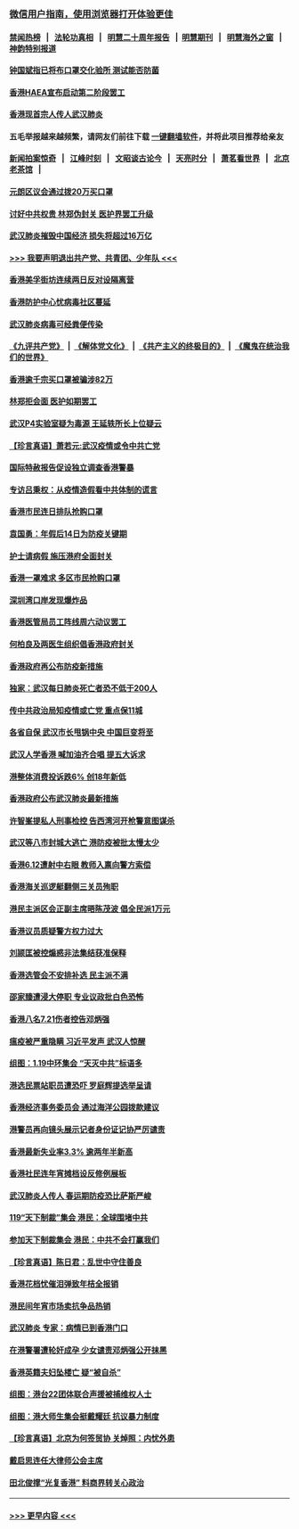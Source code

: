 ### [微信用户指南，使用浏览器打开体验更佳](https://github.com/gfw-breaker/banned-news1/blob/master/indexes/wechat-guide.md?t=0)
#### [禁闻热榜](热点新闻.md?t=0)  &nbsp;&nbsp;|&nbsp;&nbsp; [法轮功真相](https://github.com/gfw-breaker/truth/blob/master/README.md?t=0) &nbsp;&nbsp;|&nbsp;&nbsp; [明慧二十周年报告](https://github.com/gfw-breaker/mh-reports/blob/master/README.md?t=0) &nbsp;&nbsp;|&nbsp;&nbsp;[明慧期刊](https://github.com/gfw-breaker/mh-qikan) &nbsp;&nbsp;|&nbsp;&nbsp; [明慧海外之窗](https://github.com/gfw-breaker/mh-news/blob/master/README.md?t=0) &nbsp;&nbsp;|&nbsp;&nbsp; [神韵特别报道](https://github.com/gfw-breaker/mh-news/blob/master/shenyun.md?t=0)
#### [钟国斌指已将布口罩交化验所 测试能否防菌](../pages/nsc415/n11842783.md?t=02050455) 
#### [香港HAEA宣布启动第二阶段罢工](../pages/nsc415/n11842723.md?t=02050455) 
#### [香港现首宗人传人武汉肺炎](../pages/nsc415/n11842766.md?t=02050455) 
#### 五毛举报越来越频繁，请网友们前往下载 [一键翻墙软件](https://github.com/gfw-breaker/ssr-accounts)，并将此项目推荐给亲友
#### [新闻拍案惊奇](https://github.com/gfw-breaker/banned-news1/blob/master/pages/link4.md) &nbsp;&nbsp;|&nbsp;&nbsp; [江峰时刻](https://github.com/gfw-breaker/banned-news1/blob/master/pages/link4.md) &nbsp;&nbsp;|&nbsp;&nbsp; [文昭谈古论今](https://github.com/gfw-breaker/banned-news1/blob/master/pages/link4.md) &nbsp;&nbsp;|&nbsp;&nbsp; [天亮时分](https://github.com/gfw-breaker/banned-news1/blob/master/pages/link4.md) &nbsp;&nbsp;|&nbsp;&nbsp; [萧茗看世界](https://github.com/gfw-breaker/banned-news1/blob/master/pages/link4.md) &nbsp;&nbsp;|&nbsp;&nbsp; [北京老茶馆](https://github.com/gfw-breaker/banned-news1/blob/master/pages/link4.md) &nbsp;&nbsp;|&nbsp;&nbsp; 
#### [元朗区议会通过拨20万买口罩](../pages/nsc415/n11842754.md?t=02050455) 
#### [讨好中共权贵 林郑伪封关 医护界罢工升级](../pages/nsc415/n11842359.md?t=02050455) 
#### [武汉肺炎摧毁中国经济 损失将超过16万亿](../pages/nsc415/n11839723.md?t=02050455) 
#### [>>> 我要声明退出共产党、共青团、少年队 <<<](https://github.com/begood0513/goodnews/blob/master/quit/letter.md) 
#### [香港美孚街坊连续两日反对设隔离营](../pages/nsc415/n11839962.md?t=02050455) 
#### [香港防护中心忧病毒社区蔓延](../pages/nsc415/n11839933.md?t=02050455) 
#### [武汉肺炎病毒可经粪便传染](../pages/nsc415/n11839939.md?t=02050455) 
#### [《九评共产党》](https://github.com/begood0513/9ping.md/blob/master/README.md) &nbsp;|&nbsp; [《解体党文化》](../../../../jtdwh.md/blob/master/README.md)  &nbsp;|&nbsp; [《共产主义的终极目的》](../../../../gczydzjmd.md/blob/master/README.md) &nbsp;|&nbsp; [《魔鬼在统治我们的世界》](../../../../mgztzwmdsj.md/blob/master/README.md) 
#### [香港逾千宗买口罩被骗涉82万](../pages/nsc415/n11839914.md?t=02050455) 
#### [林郑拒会面 医护如期罢工](../pages/nsc415/n11839892.md?t=02050455) 
#### [武汉P4实验室疑为毒源 王延轶所长上位疑云](../pages/nsc415/n11835543.md?t=02050455) 
#### [【珍言真语】萧若元:武汉疫情或令中共亡党](../pages/nsc415/n11829394.md?t=02050455) 
#### [国际特赦报告促设独立调查香港警暴](../pages/nsc415/n11833845.md?t=02050455) 
#### [专访吕秉权：从疫情造假看中共体制的谎言](../pages/nsc415/n11833813.md?t=02050455) 
#### [香港市民连日排队抢购口罩](../pages/nsc415/n11833794.md?t=02050455) 
#### [袁国勇：年假后14日为防疫关键期](../pages/nsc415/n11831088.md?t=02050455) 
#### [护士请病假 施压港府全面封关](../pages/nsc415/n11831030.md?t=02050455) 
#### [香港一罩难求 多区市民抢购口罩](../pages/nsc415/n11831002.md?t=02050455) 
#### [深圳湾口岸发现爆炸品](../pages/nsc415/n11828802.md?t=02050455) 
#### [香港医管局员工阵线周六动议罢工](../pages/nsc415/n11828762.md?t=02050455) 
#### [何柏良及两医生组织倡香港政府封关](../pages/nsc415/n11828749.md?t=02050455) 
#### [香港政府再公布防疫新措施](../pages/nsc415/n11828716.md?t=02050455) 
#### [独家：武汉每日肺炎死亡者恐不低于200人](../pages/nsc415/n11828240.md?t=02050455) 
#### [传中共政治局知疫情或亡党 重点保11城](../pages/nsc415/n11828145.md?t=02050455) 
#### [各省自保 武汉市长甩锅中央 中国巨变将至](../pages/nsc415/n11828021.md?t=02050455) 
#### [武汉人学香港 喊加油齐合唱 提五大诉求](../pages/nsc415/n11827046.md?t=02050455) 
#### [港整体消费投诉跌6% 创18年新低](../pages/nsc415/n11817280.md?t=02050455) 
#### [香港政府公布武汉肺炎最新措施](../pages/nsc415/n11817152.md?t=02050455) 
#### [许智峯提私人刑事检控 告西湾河开枪警意图谋杀](../pages/nsc415/n11817132.md?t=02050455) 
#### [武汉等八市封城大逃亡 港防疫被批太慢太少](../pages/nsc415/n11817058.md?t=02050455) 
#### [香港6.12遭射中右眼 教师入禀向警方索偿](../pages/nsc415/n11814678.md?t=02050455) 
#### [香港海关巡逻艇翻侧三关员殉职](../pages/nsc415/n11814604.md?t=02050455) 
#### [港民主派区会正副主席晤陈茂波 倡全民派1万元](../pages/nsc415/n11814582.md?t=02050455) 
#### [香港议员质疑警方权力过大](../pages/nsc415/n11814560.md?t=02050455) 
#### [刘颕匡被控煽惑非法集结获准保释](../pages/nsc415/n11811727.md?t=02050455) 
#### [香港选管会不安排补选 民主派不满](../pages/nsc415/n11811691.md?t=02050455) 
#### [邵家臻遭浸大停职 专业议政批白色恐怖](../pages/nsc415/n11811670.md?t=02050455) 
#### [香港八名7.21伤者控告邓炳强](../pages/nsc415/n11811623.md?t=02050455) 
#### [瘟疫被严重隐瞒 习近平发声 武汉人惊醒](../pages/nsc415/n11811186.md?t=02050455) 
#### [组图：1.19中环集会 “天灭中共”标语多](../pages/nsc415/n11809514.md?t=02050455) 
#### [港选民票站职员遭恐吓 罗庭辉提选举呈请](../pages/nsc415/n11808914.md?t=02050455) 
#### [香港经济事务委员会 通过海洋公园拨款建议](../pages/nsc415/n11808906.md?t=02050455) 
#### [港警员再向镜头展示记者身份证记协严厉谴责](../pages/nsc415/n11808888.md?t=02050455) 
#### [香港最新失业率3.3% 逾两年半新高](../pages/nsc415/n11808887.md?t=02050455) 
#### [香港社民连年宵摊档设反修例展板](../pages/nsc415/n11808857.md?t=02050455) 
#### [武汉肺炎人传人 春运期防疫恐比萨斯严峻](../pages/nsc415/n11808739.md?t=02050455) 
#### [119“天下制裁”集会 港民：全球围堵中共](../pages/nsc415/n11806318.md?t=02050455) 
#### [参加天下制裁集会 港民：中共不会打赢我们](../pages/nsc415/n11806596.md?t=02050455) 
#### [【珍言真语】陈日君：乱世中守住善良](../pages/nsc415/n11806247.md?t=02050455) 
#### [香港花档忧催泪弹致年桔全报销](../pages/nsc415/n11806130.md?t=02050455) 
#### [港民间年宵市场卖抗争品热销](../pages/nsc415/n11806073.md?t=02050455) 
#### [武汉肺炎 专家：病情已到香港门口](../pages/nsc415/n11806020.md?t=02050455) 
#### [在港警署遭轮奸成孕 少女谴责邓炳强公开抹黑](../pages/nsc415/n11805981.md?t=02050455) 
#### [香港英籍夫妇坠楼亡 疑“被自杀”](../pages/nsc415/n11805937.md?t=02050455) 
#### [组图：港台22团体联合声援被捕维权人士](../pages/nsc415/n11801834.md?t=02050455) 
#### [组图：港大师生集会挺戴耀廷 抗议暴力制度](../pages/nsc415/n11799298.md?t=02050455) 
#### [【珍言真语】北京为何签贸协 关焯照：内忧外患](../pages/nsc415/n11799790.md?t=02050455) 
#### [戴启思连任大律师公会主席](../pages/nsc415/n11799306.md?t=02050455) 
#### [田北俊撑“光复香港” 料商界转关心政治](../pages/nsc415/n11799287.md?t=02050455) 

----
#### [ >>> 更早内容 <<< ](../indexes/nsc415-earlier.md)
